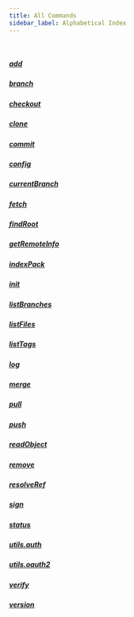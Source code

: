```yaml
---
title: All Commands
sidebar_label: Alphabetical Index
---
```


&nbsp;

##### [add](add.md)
##### [branch](branch.md)
##### [checkout](checkout.md)
##### [clone](clone.md)
##### [commit](commit.md)
##### [config](config.md)
##### [currentBranch](currentBranch.md)
##### [fetch](fetch.md)
##### [findRoot](findRoot.md)
##### [getRemoteInfo](getRemoteInfo.md)
##### [indexPack](indexPack.md)
##### [init](init.md)
##### [listBranches](listBranches.md)
##### [listFiles](listFiles.md)
##### [listTags](listTags.md)
##### [log](log.md)
##### [merge](merge.md)
##### [pull](pull.md)
##### [push](push.md)
##### [readObject](readObject.md)
##### [remove](remove.md)
##### [resolveRef](resolveRef.md)
##### [sign](sign.md)
##### [status](status.md)
##### [utils.auth](utils_auth.md)
##### [utils.oauth2](utils_oauth2.md)
##### [verify](verify.md)
##### [version](version.md)

